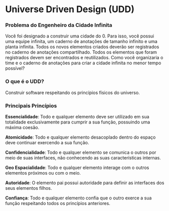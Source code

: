 # Universe Driven Design (UDD)

### Problema do Engenheiro da Cidade Infinita

Você foi designado a construir uma cidade do 0. Para isso, você possui uma equipe infinita, um caderno de anotações de tamanho infinito e uma planta infinita. Todos os novos elementos criados deverão ser registrados no caderno de anotações compartilhado. Todos os elementos que foram registrados devem ser encontrados e reutilizados. Como você organizaria o time e o caderno de anotações para criar a cidade infinita no menor tempo possível?

### O que é o UDD?

Construir software respeitando os princípios físicos do universo.


### Principais Princípios

**Essencialidade**: Todo e qualquer elemento deve ser utilizado em sua totalidade exclusivamente para cumprir a sua função, possuindo uma máxima coesão.

**Atomicidade**: Todo e qualquer elemento desacoplado dentro do espaço deve continuar exercendo a sua função.

**Confidencialidade**: Todo e qualquer elemento se comunica o outros por meio de suas interfaces, não conhecendo as suas características internas.

**Geo Espacialidade**:  Todo e qualquer elemento interage com o outros elementos próximos ou com o meio.

**Autoridade**:  O elemento pai possui autoridade para definir as interfaces dos seus elementos filhos.

**Confiança**:  Todo e qualquer elemento confia que o outro exerce a sua função respeitando todos os princípios anteriores.
